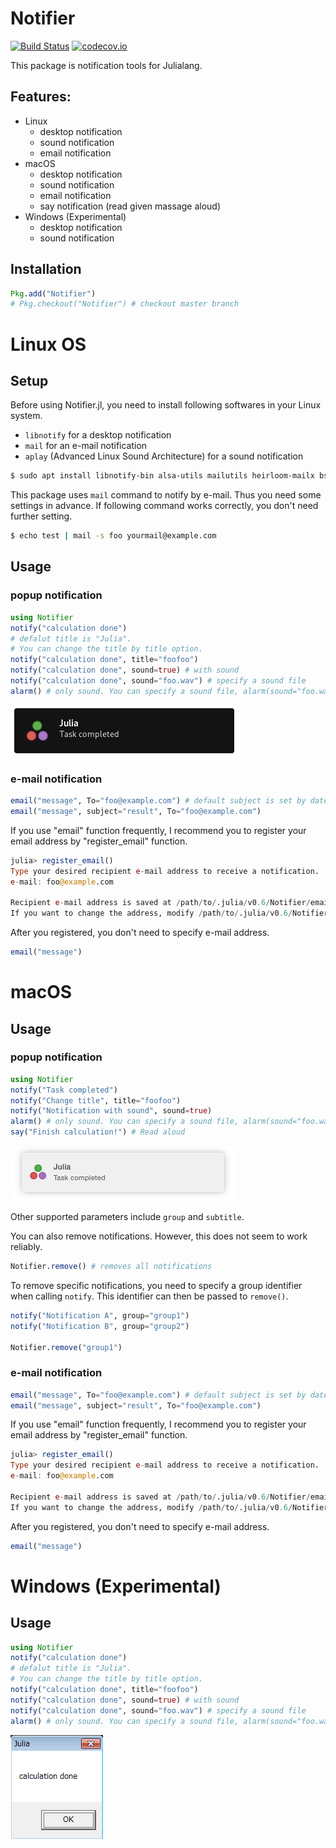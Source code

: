 # Notifier
[![Build Status](https://travis-ci.org/goropikari/Notifier.jl.svg?branch=master)](https://travis-ci.org/goropikari/Notifier.jl)
[![codecov.io](http://codecov.io/github/goropikari/Notifier.jl/coverage.svg?branch=master)](http://codecov.io/github/goropikari/Notifier.jl?branch=master)

This package is notification tools for Julialang.

 ## Features:
 - Linux
   - desktop notification
   - sound notification
   - email notification
 - macOS
   - desktop notification
   - sound notification
   - email notification
   - say notification (read given massage aloud)
 - Windows (Experimental)
   - desktop notification
   - sound notification

## Installation
```Julia
Pkg.add("Notifier")
# Pkg.checkout("Notifier") # checkout master branch
```

# Linux OS
## Setup
Before using Notifier.jl, you need to install following softwares in your Linux system.
- `libnotify` for a desktop notification
- `mail` for an e-mail notification
- `aplay` (Advanced Linux Sound Architecture) for a sound notification

```bash
$ sudo apt install libnotify-bin alsa-utils mailutils heirloom-mailx bsd-mailx
```

This package uses `mail` command to notify by e-mail. Thus you need some settings in advance.
If following command works correctly, you don't need further setting.
```bash
$ echo test | mail -s foo yourmail@example.com
```

## Usage
### popup notification
```Julia
using Notifier
notify("calculation done")
# defalut title is "Julia".
# You can change the title by title option.
notify("calculation done", title="foofoo")
notify("calculation done", sound=true) # with sound
notify("calculation done", sound="foo.wav") # specify a sound file
alarm() # only sound. You can specify a sound file, alarm(sound="foo.wav")
```
![Screenshot of a Notification](./docs/linuxpopup.png?raw=true)

### e-mail notification
```Julia
email("message", To="foo@example.com") # default subject is set by date.
email("message", subject="result", To="foo@example.com")
```


If you use "email" function frequently, I recommend you to register your email address by "register_email" function.
```Julia
julia> register_email()
Type your desired recipient e-mail address to receive a notification.
e-mail: foo@example.com

Recipient e-mail address is saved at /path/to/.julia/v0.6/Notifier/email/address.txt.
If you want to change the address, modify /path/to/.julia/v0.6/Notifier/email/address.txt directly or run register_email() again
```

After you registered, you don't need to specify e-mail address.
```Julia
email("message")
```


# macOS
## Usage
### popup notification
```julia
using Notifier
notify("Task completed")
notify("Change title", title="foofoo")
notify("Notification with sound", sound=true)
alarm() # only sound. You can specify a sound file, alarm(sound="foo.wav")
say("Finish calculation!") # Read aloud
```

![Screenshot of a Notification](./docs/macpopup.png?raw=true)

Other supported parameters include `group` and `subtitle`.

You can also remove notifications. However, this does not seem to work reliably.

```julia
Notifier.remove() # removes all notifications
```

To remove specific notifications, you need to specify a group identifier when calling `notify`. This identifier can then be passed to `remove()`.

```julia
notify("Notification A", group="group1")
notify("Notification B", group="group2")

Notifier.remove("group1")
```

### e-mail notification
```Julia
email("message", To="foo@example.com") # default subject is set by date.
email("message", subject="result", To="foo@example.com")
```


If you use "email" function frequently, I recommend you to register your email address by "register_email" function.
```Julia
julia> register_email()
Type your desired recipient e-mail address to receive a notification.
e-mail: foo@example.com

Recipient e-mail address is saved at /path/to/.julia/v0.6/Notifier/email/address.txt.
If you want to change the address, modify /path/to/.julia/v0.6/Notifier/email/address.txt directly or run register_email() again
```

After you registered, you don't need to specify e-mail address.
```Julia
email("message")
```

# Windows (Experimental)
## Usage
```Julia
using Notifier
notify("calculation done")
# defalut title is "Julia".
# You can change the title by title option.
notify("calculation done", title="foofoo")
notify("calculation done", sound=true) # with sound
notify("calculation done", sound="foo.wav") # specify a sound file
alarm() # only sound. You can specify a sound file, alarm(sound="foo.wav")
```
![Screenshot of a Notification](./docs/winpopup.png?raw=true)
